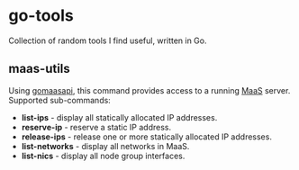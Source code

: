 # go-tools
Collection of random tools I find useful, written in Go.

## maas-utils
Using [gomaasapi](https://launchpad.net/gomaasapi), this command provides access to a running [MaaS](https://maas.ubuntu.com/) server. Supported sub-commands:
 - **list-ips** - display all statically allocated IP addresses.
 - **reserve-ip** - reserve a static IP address.
 - **release-ips** - release one or more statically allocated IP addresses.
 - **list-networks** - display all networks in MaaS.
 - **list-nics** - display all node group interfaces.


